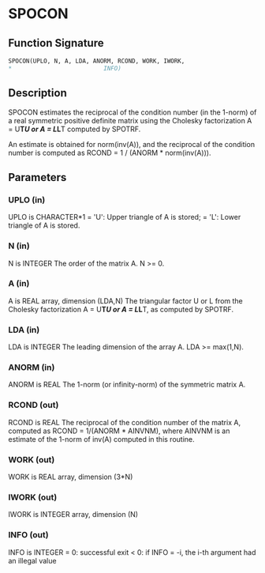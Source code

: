 # SPOCON

## Function Signature

```fortran
SPOCON(UPLO, N, A, LDA, ANORM, RCOND, WORK, IWORK,
*                          INFO)
```

## Description


 SPOCON estimates the reciprocal of the condition number (in the
 1-norm) of a real symmetric positive definite matrix using the
 Cholesky factorization A = U**T*U or A = L*L**T computed by SPOTRF.

 An estimate is obtained for norm(inv(A)), and the reciprocal of the
 condition number is computed as RCOND = 1 / (ANORM * norm(inv(A))).

## Parameters

### UPLO (in)

UPLO is CHARACTER*1 = 'U': Upper triangle of A is stored; = 'L': Lower triangle of A is stored.

### N (in)

N is INTEGER The order of the matrix A. N >= 0.

### A (in)

A is REAL array, dimension (LDA,N) The triangular factor U or L from the Cholesky factorization A = U**T*U or A = L*L**T, as computed by SPOTRF.

### LDA (in)

LDA is INTEGER The leading dimension of the array A. LDA >= max(1,N).

### ANORM (in)

ANORM is REAL The 1-norm (or infinity-norm) of the symmetric matrix A.

### RCOND (out)

RCOND is REAL The reciprocal of the condition number of the matrix A, computed as RCOND = 1/(ANORM * AINVNM), where AINVNM is an estimate of the 1-norm of inv(A) computed in this routine.

### WORK (out)

WORK is REAL array, dimension (3*N)

### IWORK (out)

IWORK is INTEGER array, dimension (N)

### INFO (out)

INFO is INTEGER = 0: successful exit < 0: if INFO = -i, the i-th argument had an illegal value

